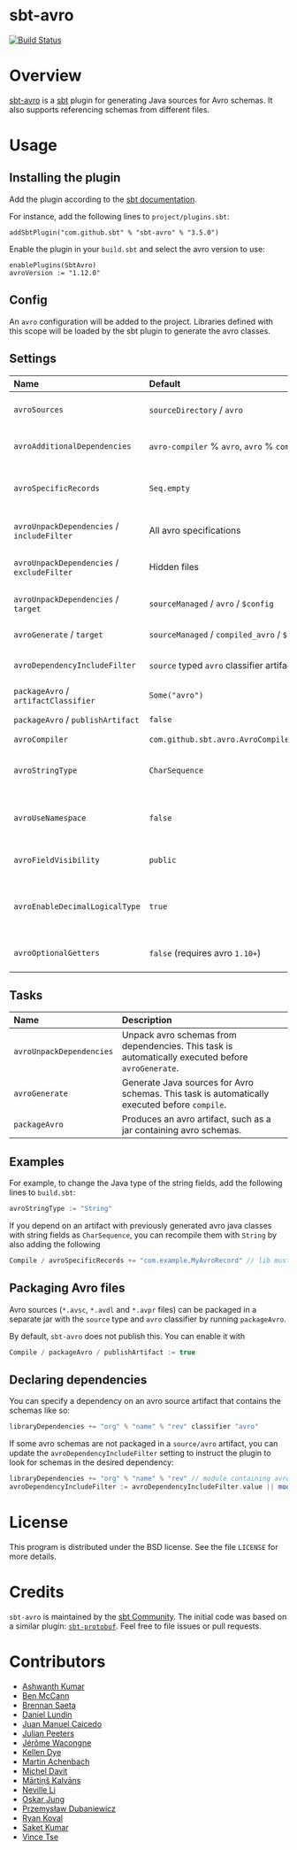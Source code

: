 sbt-avro
========

[![Build Status](https://github.com/sbt/sbt-avro/actions/workflows/ci.yml/badge.svg)](https://github.com/sbt/sbt-avro/actions/workflows/ci.yml)

# Overview

[sbt-avro](http://avro.apache.org) is a [sbt](http://www.scala-sbt.org) plugin for generating Java sources for Avro
schemas. It also supports referencing schemas from different files.

# Usage

## Installing the plugin

Add the plugin according to the [sbt documentation](https://www.scala-sbt.org/1.x/docs/Using-Plugins.html).

For instance, add the following lines to `project/plugins.sbt`:

```
addSbtPlugin("com.github.sbt" % "sbt-avro" % "3.5.0")
```

Enable the plugin in your `build.sbt` and select the avro version to use:

```
enablePlugins(SbtAvro)
avroVersion := "1.12.0"
```

## Config

An `avro` configuration will be added to the project. Libraries defined with this scope will be loaded by the sbt plugin
to generate the avro classes.

## Settings

| Name                                       | Default                                       | Description                                                                             |
|:-------------------------------------------|:----------------------------------------------|:----------------------------------------------------------------------------------------|
| `avroSources`                              | `sourceDirectory` / `avro`                    | Source directories with `*.avsc`, `*.avdl` and `*.avpr` files.                          |
| `avroAdditionalDependencies`               | `avro-compiler` % `avro`, `avro` % `compile`  | Additional dependencies to be added to library dependencies.                            | 
| `avroSpecificRecords`                      | `Seq.empty`                                   | List of avro generated classes to recompile with current avro version and settings.     |
| `avroUnpackDependencies` / `includeFilter` | All avro specifications                       | Avro specification files from dependencies to unpack                                    |
| `avroUnpackDependencies` / `excludeFilter` | Hidden files                                  | Avro specification files from dependencies to exclude from unpacking                    |
| `avroUnpackDependencies` / `target`        | `sourceManaged` / `avro` / `$config`          | Target directory for schemas packaged in the dependencies                               |
| `avroGenerate` / `target`                  | `sourceManaged` / `compiled_avro` / `$config` | Source directory for generated `.java` files.                                           |
| `avroDependencyIncludeFilter`              | `source` typed `avro` classifier artifacts    | Dependencies containing avro schema to be unpacked for generation                       |
| `packageAvro` / `artifactClassifier`       | `Some("avro")`                                | Classifier for avro artifact                                                            |
| `packageAvro` / `publishArtifact`          | `false`                                       | Enable / Disable avro artifact publishing                                               |
| `avroCompiler`                             | `com.github.sbt.avro.AvroCompilerBridge`      | Sbt avro compiler class.                                                                |
| `avroStringType`                           | `CharSequence`                                | Type for representing strings. Possible values: `CharSequence`, `String`, `Utf8`.       |
| `avroUseNamespace`                         | `false`                                       | Validate that directory layout reflects namespaces, i.e. `com/myorg/MyRecord.avsc`.     |
| `avroFieldVisibility`                      | `public`                                      | Field Visibility for the properties. Possible values: `private`, `public`.              |
| `avroEnableDecimalLogicalType`             | `true`                                        | Use `java.math.BigDecimal` instead of `java.nio.ByteBuffer` for logical type `decimal`. |
| `avroOptionalGetters`                      | `false` (requires avro `1.10+`)               | Generate getters that return `Optional` for nullable fields.                            |

## Tasks

| Name                     | Description                                                                                       |
|:-------------------------|:--------------------------------------------------------------------------------------------------|
| `avroUnpackDependencies` | Unpack avro schemas from dependencies. This task is automatically executed before `avroGenerate`. |
| `avroGenerate`           | Generate Java sources for Avro schemas. This task is automatically executed before `compile`.     |
| `packageAvro`            | Produces an avro artifact, such as a jar containing avro schemas.                                 |

## Examples

For example, to change the Java type of the string fields, add the following lines to `build.sbt`:

```sbt
avroStringType := "String"
```

If you depend on an artifact with previously generated avro java classes with string fields as `CharSequence`,
you can recompile them with `String` by also adding the following

```sbt
Compile / avroSpecificRecords += "com.example.MyAvroRecord" // lib must be added in the avro scope
```

## Packaging Avro files

Avro sources (`*.avsc`, `*.avdl` and `*.avpr` files) can be packaged in a separate jar with the `source` type and
`avro` classifier by running `packageAvro`.

By default, `sbt-avro` does not publish this. You can enable it with

```sbt
Compile / packageAvro / publishArtifact := true
```

## Declaring dependencies

You can specify a dependency on an avro source artifact that contains the schemas like so:

```sbt
libraryDependencies += "org" % "name" % "rev" classifier "avro"
```

If some avro schemas are not packaged in a `source/avro` artifact, you can update the `avroDependencyIncludeFilter`
setting to instruct the plugin to look for schemas in the desired dependency:

```sbt
libraryDependencies += "org" % "name" % "rev" // module containing avro schemas
avroDependencyIncludeFilter := avroDependencyIncludeFilter.value || moduleFilter(organization = "org", name = "name")
```

# License

This program is distributed under the BSD license. See the file `LICENSE` for more details.

# Credits

`sbt-avro` is maintained by the [sbt Community](http://www.scala-sbt.org/release/docs/Community-Plugins.html). The
initial code was based on a similar plugin: [`sbt-protobuf`](https://github.com/gseitz/sbt-protobuf). Feel free to file
issues or pull requests.

# Contributors

- [Ashwanth Kumar](https://github.com/ashwanthkumar)
- [Ben McCann](http://www.benmccann.com)
- [Brennan Saeta](https://github.com/saeta)
- [Daniel Lundin](https://github.com/dln)
- [Juan Manuel Caicedo](https://cavorite.com)
- [Julian Peeters](https://github.com/julianpeeters)
- [Jérôme Wacongne](https://github.com/ch4mpy)
- [Kellen Dye](https://github.com/kellen)
- [Martin Achenbach](https://github.com/drachenbach)
- [Michel Davit](https://github.com/RustedBones)
- [Mārtiņš Kalvāns](https://github.com/sisidra)
- [Neville Li](https://github.com/nevillelyh)
- [Oskar Jung](https://github.com/ojung)
- [Przemysław Dubaniewicz](https://github.com/przemekd)
- [Ryan Koval](https://github.com/rkoval)
- [Saket Kumar](https://github.com/skate056)
- [Vince Tse](https://github.com/vtonehundred)
